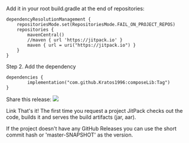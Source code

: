 Add it in your root build.gradle at the end of repositories:

	dependencyResolutionManagement {
		repositoriesMode.set(RepositoriesMode.FAIL_ON_PROJECT_REPOS)
		repositories {
			mavenCentral()
			//maven { url 'https://jitpack.io' }
   			maven { url = uri("https://jitpack.io") }
		}
	}
Step 2. Add the dependency

	dependencies {
	        implementation("com.github.Kratos1996:composeLib:Tag")
	}
Share this release:   [![](https://jitpack.io/v/Kratos1996/composeLib.svg)](https://jitpack.io/#Kratos1996/composeLib)

Link
That's it! The first time you request a project JitPack checks out the code, builds it and serves the build artifacts (jar, aar).

If the project doesn't have any GitHub Releases you can use the short commit hash or 'master-SNAPSHOT' as the version.
